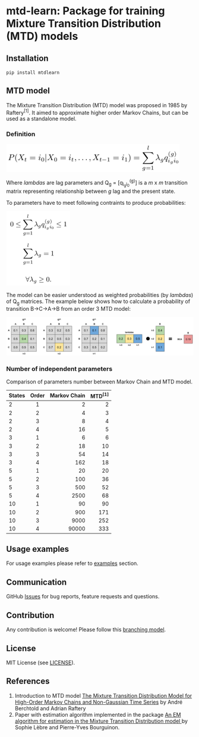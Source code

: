 # mtd-learn: Package for training Mixture Transition Distribution (MTD) models

## Installation

```
pip install mtdlearn
```

## MTD model

The Mixture Transition Distribution (MTD) model was proposed in 1985 by Raftery<sup>[1]</sup>. It aimed to approximate
higher order Markov Chains, but can be used as a standalone model.

### Definition

![mtd_def](readme_images/mtd_def_small.png)

Where _lambdas_ are lag parameters and Q<sub>g</sub> = [q<sub>i<sub>g</sub></sub><sub>i<sub>0</sub></sub><sup>(g)</sup>]
is a _m_ x _m_ transition matrix representing relationship between _g_ lag and the present state.

To parameters have to meet following contraints to produce probabilities:

![mtd_constr](readme_images/mtd_contraints_small.png)

The model can be easier understood as weighted probabilities (by _lambdas_) of Q<sub>g</sub> matrices. The example below
shows how to calculate a probability of transition B->C->A->B from an order 3 MTD model:

![mtd_img](readme_images/mtd.png)

### Number of independent parameters

Comparison of parameters number between Markov Chain and MTD model.

| States   |      Order    | Markov Chain | MTD<sup>[1]</sup>   |
|----------|:-------------:|-------------:|--------------------:|
| 2        | 1             |     2        | 2                   |
| 2        | 2             |     4        | 3                   |
| 2        | 3             |     8        | 4                   |
| 2        | 4             |    16        | 5                   |
| 3        | 1             |     6        | 6                   |
| 3        | 2             |    18        | 10                  |
| 3        | 3             |    54        | 14                  |
| 3        | 4             |   162        | 18                  |
| 5        | 1             |    20        | 20                  |
| 5        | 2             |   100        | 36                  |
| 5        | 3             |   500        | 52                  |
| 5        | 4             |  2500        | 68                  |
| 10       | 1             |    90        | 90                  |
| 10       | 2             |   900        | 171                 |
| 10       | 3             |  9000        | 252                 |
| 10       | 4             | 90000        | 333                 |


## Usage examples

For usage examples please refer to [examples](https://github.com/PiotrekGa/mtd-learn/tree/master/examples) section.

## Communication
GitHub [Issues](https://github.com/PiotrekGa/mtd-learn/issues) for bug reports, feature requests and questions.

## Contribution
Any contribution is welcome! Please follow this [branching model](https://nvie.com/posts/a-successful-git-branching-model/).

## License
MIT License (see [LICENSE](https://github.com/PiotrekGa/mtd-learn/blob/master/LICENSE)).

## References
1. Introduction to MTD model [The Mixture Transition Distribution Model for High-Order Markov Chains and Non-Gaussian Time Series](https://projecteuclid.org/euclid.ss/1042727943) by André Berchtold and Adrian Raftery
2. Paper with estimation algorithm implemented in the package [An EM algorithm for estimation in the Mixture Transition Distribution model
](https://arxiv.org/abs/0803.0525) by Sophie Lèbre and Pierre-Yves Bourguinon.
